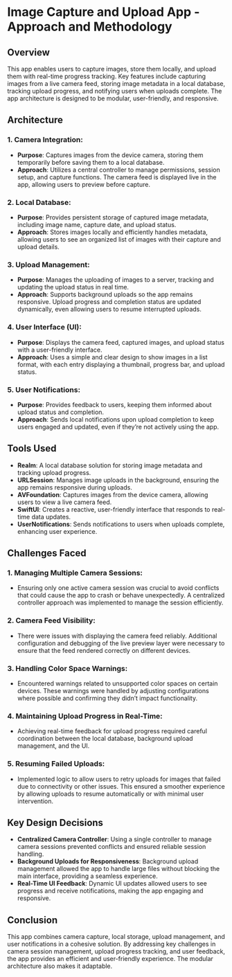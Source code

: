 # Image Capture and Upload App - Approach and Methodology

## Overview
This app enables users to capture images, store them locally, and upload them with real-time progress tracking. Key features include capturing images from a live camera feed, storing image metadata in a local database, tracking upload progress, and notifying users when uploads complete. The app architecture is designed to be modular, user-friendly, and responsive.

## Architecture

### 1. Camera Integration:
- **Purpose**: Captures images from the device camera, storing them temporarily before saving them to a local database.
- **Approach**: Utilizes a central controller to manage permissions, session setup, and capture functions. The camera feed is displayed live in the app, allowing users to preview before capture.

### 2. Local Database:
- **Purpose**: Provides persistent storage of captured image metadata, including image name, capture date, and upload status.
- **Approach**: Stores images locally and efficiently handles metadata, allowing users to see an organized list of images with their capture and upload details.

### 3. Upload Management:
- **Purpose**: Manages the uploading of images to a server, tracking and updating the upload status in real time.
- **Approach**: Supports background uploads so the app remains responsive. Upload progress and completion status are updated dynamically, even allowing users to resume interrupted uploads.

### 4. User Interface (UI):
- **Purpose**: Displays the camera feed, captured images, and upload status with a user-friendly interface.
- **Approach**: Uses a simple and clear design to show images in a list format, with each entry displaying a thumbnail, progress bar, and upload status.

### 5. User Notifications:
- **Purpose**: Provides feedback to users, keeping them informed about upload status and completion.
- **Approach**: Sends local notifications upon upload completion to keep users engaged and updated, even if they’re not actively using the app.

## Tools Used
- **Realm**: A local database solution for storing image metadata and tracking upload progress.
- **URLSession**: Manages image uploads in the background, ensuring the app remains responsive during uploads.
- **AVFoundation**: Captures images from the device camera, allowing users to view a live camera feed.
- **SwiftUI**: Creates a reactive, user-friendly interface that responds to real-time data updates.
- **UserNotifications**: Sends notifications to users when uploads complete, enhancing user experience.

## Challenges Faced

### 1. Managing Multiple Camera Sessions:
- Ensuring only one active camera session was crucial to avoid conflicts that could cause the app to crash or behave unexpectedly. A centralized controller approach was implemented to manage the session efficiently.

### 2. Camera Feed Visibility:
- There were issues with displaying the camera feed reliably. Additional configuration and debugging of the live preview layer were necessary to ensure that the feed rendered correctly on different devices.

### 3. Handling Color Space Warnings:
- Encountered warnings related to unsupported color spaces on certain devices. These warnings were handled by adjusting configurations where possible and confirming they didn’t impact functionality.

### 4. Maintaining Upload Progress in Real-Time:
- Achieving real-time feedback for upload progress required careful coordination between the local database, background upload management, and the UI.

### 5. Resuming Failed Uploads:
- Implemented logic to allow users to retry uploads for images that failed due to connectivity or other issues. This ensured a smoother experience by allowing uploads to resume automatically or with minimal user intervention.

## Key Design Decisions
- **Centralized Camera Controller**: Using a single controller to manage camera sessions prevented conflicts and ensured reliable session handling.
- **Background Uploads for Responsiveness**: Background upload management allowed the app to handle large files without blocking the main interface, providing a seamless experience.
- **Real-Time UI Feedback**: Dynamic UI updates allowed users to see progress and receive notifications, making the app engaging and responsive.

## Conclusion
This app combines camera capture, local storage, upload management, and user notifications in a cohesive solution. By addressing key challenges in camera session management, upload progress tracking, and user feedback, the app provides an efficient and user-friendly experience. The modular architecture also makes it adaptable.
